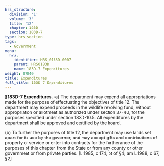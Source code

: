 ```yaml
---
hrs_structure:
  division: '1'
  volume: '3'
  title: '12'
  chapter: 183D
  section: 183D-7
type: hrs_section
tags:
  - Government
menu:
  hrs:
    identifier: HRS_0183D-0007
    parent: HRS0183D
    name: 183D-7 Expenditures
weight: 87040
title: Expenditures
full_title: 183D-7 Expenditures
---
```

**§183D-7 Expenditures.** (a) The department may expend all appropriations made for the purpose of effectuating the objectives of title 12\. The department may expend proceeds in the wildlife revolving fund, without appropriation or allotment as authorized under section 37-40, for the purposes specified under section 183D-10.5\. All expenditures by the department shall be approved and certified by the board.

(b) To further the purposes of title 12, the department may use lands set apart for its use by the governor, and may accept gifts and contributions of property or service or enter into contracts for the furtherance of the purposes of this chapter, from the State or from any county or other government or from private parties. [L 1985, c 174, pt of §4; am L 1988, c 67, §2]